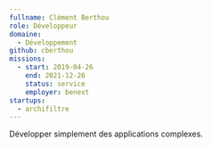 ```yaml
---
fullname: Clément Berthou
role: Développeur
domaine:
  - Développement
github: cberthou
missions:
  - start: 2019-04-26
    end: 2021-12-26
    status: service
    employer: benext
startups:
  - archifiltre
---
```


Développer simplement des applications complexes.
